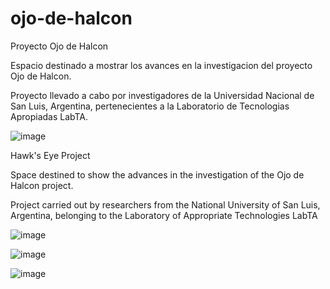 # ojo-de-halcon
Proyecto Ojo de Halcon

Espacio destinado a mostrar los avances en la investigacion del proyecto Ojo de Halcon.

Proyecto llevado a cabo por investigadores de la Universidad Nacional de San Luis, Argentina, pertenecientes a la Laboratorio de Tecnologias Apropiadas LabTA.


![image](https://user-images.githubusercontent.com/88517674/129277510-5a878159-456c-4778-b492-967075596652.png)


Hawk's Eye Project

Space destined to show the advances in the investigation of the Ojo de Halcon project.

Project carried out by researchers from the National University of San Luis, Argentina, belonging to the Laboratory of Appropriate Technologies LabTA

![image](https://user-images.githubusercontent.com/88517674/129277479-0bf41c47-4544-4f46-9544-1151e24608b4.png)


![image](https://user-images.githubusercontent.com/88517674/129277445-6cb7ff4d-9be2-41cf-acc6-36e1504957c8.png)

![image](https://user-images.githubusercontent.com/88517674/129277377-53ea97b1-1722-4001-8225-e725105b6e38.png)
